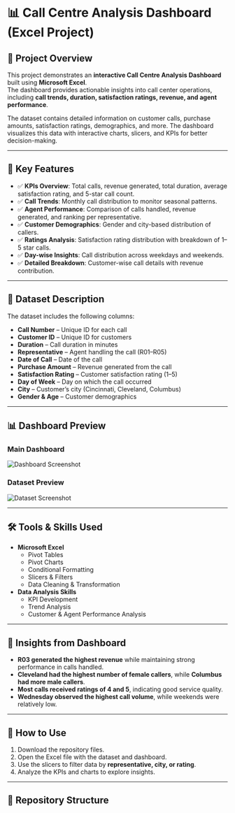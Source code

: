 # 📊 Call Centre Analysis Dashboard (Excel Project)

## 📌 Project Overview  
This project demonstrates an **interactive Call Centre Analysis Dashboard** built using **Microsoft Excel**.  
The dashboard provides actionable insights into call center operations, including **call trends, duration, satisfaction ratings, revenue, and agent performance**.  

The dataset contains detailed information on customer calls, purchase amounts, satisfaction ratings, demographics, and more. The dashboard visualizes this data with interactive charts, slicers, and KPIs for better decision-making.

---

## 🔑 Key Features  
- ✅ **KPIs Overview**: Total calls, revenue generated, total duration, average satisfaction rating, and 5-star call count.  
- ✅ **Call Trends**: Monthly call distribution to monitor seasonal patterns.  
- ✅ **Agent Performance**: Comparison of calls handled, revenue generated, and ranking per representative.  
- ✅ **Customer Demographics**: Gender and city-based distribution of callers.  
- ✅ **Ratings Analysis**: Satisfaction rating distribution with breakdown of 1–5 star calls.  
- ✅ **Day-wise Insights**: Call distribution across weekdays and weekends.  
- ✅ **Detailed Breakdown**: Customer-wise call details with revenue contribution.  

---

## 📂 Dataset Description  
The dataset includes the following columns:  
- **Call Number** – Unique ID for each call  
- **Customer ID** – Unique ID for customers  
- **Duration** – Call duration in minutes  
- **Representative** – Agent handling the call (R01–R05)  
- **Date of Call** – Date of the call  
- **Purchase Amount** – Revenue generated from the call  
- **Satisfaction Rating** – Customer satisfaction rating (1–5)  
- **Day of Week** – Day on which the call occurred  
- **City** – Customer’s city (Cincinnati, Cleveland, Columbus)  
- **Gender & Age** – Customer demographics  

---

## 📊 Dashboard Preview  
### Main Dashboard  
![Dashboard Screenshot](./Screenshot%202025-09-03%20153955.png)  

### Dataset Preview  
![Dataset Screenshot](./Screenshot%202025-09-03%20154031.png)  

---

## 🛠 Tools & Skills Used  
- **Microsoft Excel**  
  - Pivot Tables  
  - Pivot Charts  
  - Conditional Formatting  
  - Slicers & Filters  
  - Data Cleaning & Transformation  
- **Data Analysis Skills**  
  - KPI Development  
  - Trend Analysis  
  - Customer & Agent Performance Analysis  

---

## 🚀 Insights from Dashboard  
- **R03 generated the highest revenue** while maintaining strong performance in calls handled.  
- **Cleveland had the highest number of female callers**, while **Columbus had more male callers**.  
- **Most calls received ratings of 4 and 5**, indicating good service quality.  
- **Wednesday observed the highest call volume**, while weekends were relatively low.  

---

## 📌 How to Use  
1. Download the repository files.  
2. Open the Excel file with the dataset and dashboard.  
3. Use the slicers to filter data by **representative, city, or rating**.  
4. Analyze the KPIs and charts to explore insights.  

---

## 📁 Repository Structure  
